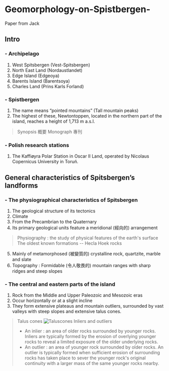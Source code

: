 # Geomorphology-on-Spistbergen-
Paper from Jack

## Intro 

### - Archipelago
1. West Spitsbergen (Vest-Spitsbergen)
2. North East Land (Nordaustlandet)
3. Edge Island (Edgeoya)
4. Barents Island (Barentsoya)
5. Charles Land (Prins Karls Forland)

### - Spistbergen
1. The name means “pointed mountains” (Tall mountain peaks)
2. The highest of these, Newtontoppen, located in the northern part of the island, reaches a height of 1,713 m a.s.l.

> Synopsis 概要
> Monograph 專刊

### - Polish research stations
1. The Kaffiøyra Polar Station in Oscar II Land, operated 
by Nicolaus Copernicus University in Toruń.

## General characteristics of Spitsbergen’s landforms

### - The physiographical characteristics of Spitsbergen
1. The geological structure of its tectonics
2. Climate
3. From the Precambrian to the Quaternary
4. Its primary geological units feature a meridional (經向的) arrangement
> Physiography : the study of physical features of the earth's surface
> The oldest known formations -- Hecla Hoek rocks
5. Mainly of metamorphosed (被變質的) crystalline rock, quartzite, marble and slate
6. Topography : Formidable (令人敬畏的) mountain ranges with sharp ridges and steep slopes

### - The central and eastern parts of the island
1. Rock from the Middle and Upper Paleozoic and 
Mesozoic eras
2. Occur horizontally or at a slight incline
3. They form extensive plateaus and mountain outliers, surrounded by vast valleys with steep slopes and extensive talus cones.
> Talus cones
> ![Taluscones](https://serc.carleton.edu/download/images/32311/talus_cone.jpg)
> Inliers and outliers
> + An inlier : an area of older rocks surrounded by younger rocks. Inliers are typically formed by the erosion of overlying younger rocks to reveal a limited exposure of the older underlying rocks.
> + An outlier : an area of younger rock surrounded by older rocks. An outlier is typically formed when sufficient erosion of surrounding rocks has taken place to sever the younger rock's original continuity with a larger mass of the same younger rocks nearby.
